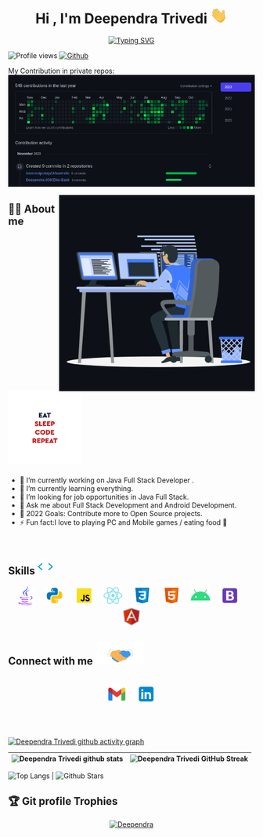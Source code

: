 <h1 align="center">Hi , I'm Deependra Trivedi <img src="https://github.com/Deependra-009/ReadmeGenerator/blob/main/Icons/hii.gif" width="35"></h1>
<p align="center">
 <a href="https://git.io/typing-svg"><img src="https://readme-typing-svg.demolab.com?font=Fira+Code&duration=3000&pause=1000&width=435&lines=Full+Stack+Developer;DSA+%7C+ALGORITHIMS+%7C+OOPS;(400%2B)+question+solve+in+leetcode;2+Star+in+codechef;Always+Learning+new+thing" alt="Typing SVG" /></a>
</p>

![Profile views](https://visitor-badge.glitch.me/badge?page_id=Deependra-009)
[![Github](https://img.shields.io/github/followers/Deependra-009?label=Follow&style=social)](https://github.com/Deependra-009)

My Contribution in private repos: 
![Project Logo](./Images/SS.png)

<p><img height="400px" width="400px" align="right" src="https://github.com/Deependra-009/ReadmeGenerator/blob/main/Icons/computer.gif" alt="adam-pw" /></p>

## :sassy_man:  About me <img src = "https://github.com/Deependra-009/ReadmeGenerator/blob/main/Icons/giphy.webp" width = 150px> 
- 🔭 I’m currently working on Java Full Stack Developer .
- 🌱 I’m currently learning everything.
- 👯 I’m looking for  job opportunities in Java Full Stack. 
- 💬 Ask me about Full Stack Development and Android Development.
- 🥅 2022 Goals: Contribute more to Open Source projects.
- ⚡ Fun fact:I love to playing PC and Mobile games / eating food 🍟

<br>

<h2> Skills <img src = "https://github.com/Deependra-009/ReadmeGenerator/blob/main/Icons/200w_s.gif" width = 32px> </h2>
<div align="center">
<img width ='40px' src ='https://github.com/Deependra-009/ReadmeGenerator/blob/main/Icons/java.png'>
&nbsp &nbsp 
<img width ='40px' src ='https://github.com/Deependra-009/ReadmeGenerator/blob/main/Icons/icons8-python-480.png'>
&nbsp &nbsp
<img width ='40px' src ='https://github.com/Deependra-009/ReadmeGenerator/blob/main/Icons/javascript.png'> 
&nbsp &nbsp
 <img width ='40px' src ='https://github.com/Deependra-009/ReadmeGenerator/blob/main/Icons/react.png'>
&nbsp &nbsp
 <img width ='40px' src ='https://github.com/Deependra-009/ReadmeGenerator/blob/main/Icons/icons8-css3-480.png'>
&nbsp &nbsp
<img width ='40px' src ='https://github.com/Deependra-009/ReadmeGenerator/blob/main/Icons/html.png'>
&nbsp &nbsp
<img width ='40px' src ='https://github.com/Deependra-009/ReadmeGenerator/blob/main/Icons/icons8-android-os-240.png'>
&nbsp &nbsp 
<img width ='40px' src ='https://github.com/Deependra-009/ReadmeGenerator/blob/main/Icons/icons8-bootstrap-480.png'>
&nbsp &nbsp 
<img width ='40px' src ='https://github.com/Deependra-009/ReadmeGenerator/blob/main/Icons/icons8-angularjs-480.png'>

</div>

<h2> Connect with me <img src='https://github.com/Deependra-009/ReadmeGenerator/blob/main/Icons/handshake.gif' width="100px"> </h2>
<br>

<div align="center">
<a href=""> <img width ='40px' src ='https://github.com/Deependra-009/ReadmeGenerator/blob/main/Icons/icons8-gmail-480.png'></a>
&nbsp &nbsp 
<a href=""> <img width ='40px' src ='https://github.com/Deependra-009/ReadmeGenerator/blob/main/Icons/icons8-linkedin-480.png'></a>

</div>

 
 
 <br><br><br>
[![Deependra Trivedi github activity graph](https://github-readme-activity-graph.cyclic.app/graph?username=Deependra-009&theme=tokyonight)](https://github.com/Deependra-009/github-readme-activity-graph)
  
<!-- [![Deependra Trivedi GitHub Activity Graph](https://activity-graph.herokuapp.com/graph?username=Deependra-009&theme=tokyonight)](https://git.io/praveenscience) -->

| ![Deependra Trivedi github stats](https://github-readme-stats.vercel.app/api?username=Deependra-009&show_icons=true&theme=tokyonight) | ![Deependra Trivedi GitHub Streak](https://github-readme-streak-stats.herokuapp.com/?user=Deependra-009&theme=tokyonight) |
| --- | --- |

![Top Langs](https://github-readme-stats.vercel.app/api/top-langs/?username=Deependra-009&theme=tokyonight&hide=jupyter%20notebook ) | ![Github Stars](https://github-readme-stats.vercel.app/api?username=Deependra-009&show_icons=true&locale=en&count_private=true&hide_rank=true&custom_title=My%20GitHub%20Stats&disable_animations=true&theme=tokyonight) 
  
 
## :trophy: Git profile Trophies

<p align="center"> <a href="https://github.com/ryo-ma/github-profile-trophy"><img src="https://github-profile-trophy.vercel.app/?username=Deependra-009&layout=compact&theme=algolia" alt="Deependra" /></a> </p>

